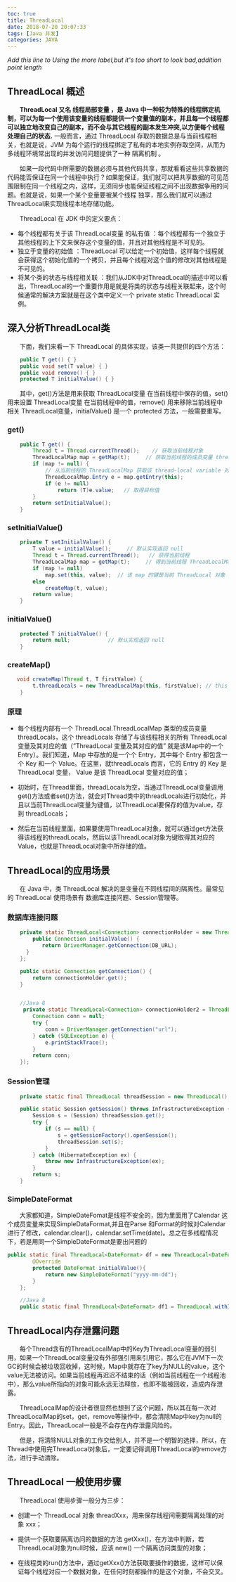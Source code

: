 ```yaml
---
toc: true
title: ThreadLocal
date: 2018-07-20 20:07:33
tags: [Java 并发]
categories: JAVA
---
```

*Add this line to Using the more label,but it's too short to look bad,addition point length*
<!--more--> 

## ThreadLocal 概述
　　**ThreadLocal 又名 线程局部变量 ，是 Java 中一种较为特殊的线程绑定机制，可以为每一个使用该变量的线程都提供一个变量值的副本，并且每一个线程都可以独立地改变自己的副本，而不会与其它线程的副本发生冲突,以方便每个线程处理自己的状态.** 一般而言，通过 ThreadLocal 存取的数据总是与当前线程相关，也就是说，JVM 为每个运行的线程绑定了私有的本地实例存取空间，从而为多线程环境常出现的并发访问问题提供了一种 隔离机制 。

　　如果一段代码中所需要的数据必须与其他代码共享，那就看看这些共享数据的代码能否保证在同一个线程中执行？如果能保证，我们就可以把共享数据的可见范围限制在同一个线程之内，这样，无须同步也能保证线程之间不出现数据争用的问题。也就是说，如果一个某个变量要被某个线程 独享，那么我们就可以通过ThreadLocal来实现线程本地存储功能。

　　ThreadLocal 在 JDK 中的定义要点：
* 每个线程都有关于该 ThreadLocal变量 的私有值 ：每个线程都有一个独立于其他线程的上下文来保存这个变量的值，并且对其他线程是不可见的。
* 独立于变量的初始值 ：ThreadLocal 可以给定一个初始值，这样每个线程就会获得这个初始化值的一个拷贝，并且每个线程对这个值的修改对其他线程是不可见的。
* 将某个类的状态与线程相关联 ：我们从JDK中对ThreadLocal的描述中可以看出，ThreadLocal的一个重要作用是就是将类的状态与线程关联起来，这个时候通常的解决方案就是在这个类中定义一个 private static ThreadLocal 实例。

  
## 深入分析ThreadLocal类   

　　下面，我们来看一下 ThreadLocal 的具体实现，该类一共提供的四个方法：

````java
    public T get() { }
    public void set(T value) { }
    public void remove() { }
    protected T initialValue() { }
````

　　其中，get()方法是用来获取 ThreadLocal变量 在当前线程中保存的值，set() 用来设置 ThreadLocal变量 在当前线程中的值，remove() 用来移除当前线程中相关 ThreadLocal变量，initialValue() 是一个 protected 方法，一般需要重写。

### get()

````java
    public T get() {
        Thread t = Thread.currentThread();    // 获取当前线程对象
        ThreadLocalMap map = getMap(t);     // 获取当前线程的成员变量 threadLocals
        if (map != null) {
            // 从当前线程的 ThreadLocalMap 获取该 thread-local variable 对应的 entry
            ThreadLocalMap.Entry e = map.getEntry(this);    
            if (e != null)      
                return (T)e.value;   // 取得目标值
        }
        return setInitialValue();  
    }
````

### setInitialValue()

````java
    private T setInitialValue() {
        T value = initialValue();     // 默认实现返回 null
        Thread t = Thread.currentThread();   // 获得当前线程
        ThreadLocalMap map = getMap(t);     // 得到当前线程 ThreadLocalMap类型域 threadLocals
        if (map != null)
            map.set(this, value);  // 该 map 的键是当前 ThreadLocal 对象
        else
            createMap(t, value);   
        return value;
    }
````

###  initialValue()

````java
    protected T initialValue() {
        return null;            // 默认实现返回 null
    }
````

###  createMap()

````java
   void createMap(Thread t, T firstValue) {
        t.threadLocals = new ThreadLocalMap(this, firstValue); // this 指代当前 ThreadLocal 变量，为 map 的键  
    }
````

###  原理
* 每个线程内部有一个 ThreadLocal.ThreadLocalMap 类型的成员变量 threadLocals，这个 threadLocals 存储了与该线程相关的所有 ThreadLocal 变量及其对应的值（”ThreadLocal 变量及其对应的值” 就是该Map中的一个 Entry）。我们知道，Map 中存放的是一个个 Entry，其中每个 Entry 都包含一个 Key 和一个 Value。在这里，就threadLocals 而言，它的 Entry 的 Key 是 ThreadLocal 变量， Value 是该 ThreadLocal 变量对应的值；

* 初始时，在Thread里面，threadLocals为空，当通过ThreadLocal变量调用get()方法或者set()方法，就会对Thread类中的threadLocals进行初始化，并且以当前ThreadLocal变量为键值，以ThreadLocal要保存的值为value，存到 threadLocals；

* 然后在当前线程里面，如果要使用ThreadLocal对象，就可以通过get方法获得该线程的threadLocals，然后以该ThreadLocal对象为键取得其对应的 Value，也就是ThreadLocal对象中所存储的值。

## ThreadLocal的应用场景
　　在 Java 中，类 ThreadLocal 解决的是变量在不同线程间的隔离性。最常见的 ThreadLocal 使用场景有 数据库连接问题、Session管理等。

### 数据库连接问题

````java
    private static ThreadLocal<Connection> connectionHolder = new ThreadLocal<Connection>() {
        public Connection initialValue() {
           return DriverManager.getConnection(DB_URL);
      }
    };

    public static Connection getConnection() {
        return connectionHolder.get();
    }


	//Java 8
	 private static ThreadLocal<Connection> connectionHolder2 = ThreadLocal.withInitial(() -> {
        Connection conn = null;
        try {
            conn = DriverManager.getConnection("url");
        } catch (SQLException e) {
            e.printStackTrace();
        }
        return conn;
    });
````

###  Session管理

````java
    private static final ThreadLocal threadSession = new ThreadLocal();

    public static Session getSession() throws InfrastructureException {
        Session s = (Session) threadSession.get();
        try {
            if (s == null) {
                s = getSessionFactory().openSession();
                threadSession.set(s);
            }
        } catch (HibernateException ex) {
            throw new InfrastructureException(ex);
        }
        return s;
    }    
````
### SimpleDateFormat
　　大家都知道，SimpleDateFomat是线程不安全的，因为里面用了Calendar 这个成员变量来实现SimpleDataFormat,并且在Parse 和Format的时候对Calendar 进行了修改，calendar.clear()，calendar.setTime(date)。总之在多线程情况下，若是用同一个SimpleDateFormat是要出问题的
````java
public static final ThreadLocal<DateFormat> df = new ThreadLocal<DateFormat>(){
        @Override
        protected DateFormat initialValue(){
            return new SimpleDateFormat("yyyy-mm-dd");
        }
    };

	//Java 8
    public static final ThreadLocal<DateFormat> df1 = ThreadLocal.withInitial(()-> new SimpleDateFormat("yyyy-mm-dd"));

````

## ThreadLocal内存泄露问题
　　每个Thread含有的ThreadLocalMap中的Key为ThreadLocal变量的弱引用，如果一个ThreadLocal变量没有外部强引用来引用它，那么它在JVM下一次GC的时候会被垃圾回收掉，这时候，Map中就存在了key为NULL的value，这个value无法被访问。如果当前线程再迟迟不结束的话（例如当前线程在一个线程池中），那么value所指向的对象可能永远无法释放，也即不能被回收，造成内存泄露。

　　ThreadLocalMap的设计者很显然也想到了这个问题，所以其在每一次对ThreadLocalMap的set，get，remove等操作中，都会清除Map中key为null的Entry。因此，ThreadLocal一般是不会存在内存泄露风险的。

　　但是，将清除NULL对象的工作交给别人，并不是一个明智的选择，所以，在Thread中使用完ThreadLocal对象后，一定要记得调用ThreadLocal的remove方法，进行手动清除。

## ThreadLocal 一般使用步骤
　　ThreadLocal 使用步骤一般分为三步：

* 创建一个 ThreadLocal 对象 threadXxx，用来保存线程间需要隔离处理的对象 xxx；

* 提供一个获取要隔离访问的数据的方法 getXxx()，在方法中判断，若 ThreadLocal对象为null时候，应该 new() 一个隔离访问类型的对象；

* 在线程类的run()方法中，通过getXxx()方法获取要操作的数据，这样可以保证每个线程对应一个数据对象，在任何时刻都操作的是这个对象，不会交叉。
